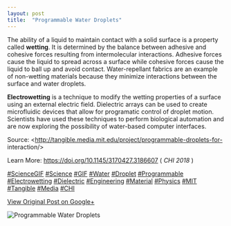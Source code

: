 ```yaml
---
layout: post
title:  "Programmable Water Droplets"
---
```


The ability of a liquid to maintain contact with a solid surface is a property
called **wetting**. It is determined by the balance between adhesive and
cohesive forces resulting from intermolecular interactions. Adhesive forces
cause the liquid to spread across a surface while cohesive forces cause the
liquid to ball up and avoid contact. Water-repellant fabrics are an example of
non-wetting materials because they minimize interactions between the surface
and water droplets.  
  
 **Electrowetting** is a technique to modify the wetting properties of a
surface using an external electric field. Dielectric arrays can be used to
create microfluidic devices that allow for programatic control of droplet
motion. Scientists have used these techniques to perform biological automation
and are now exploring the possibility of water-based computer interfaces.  
  
Source: <http://tangible.media.mit.edu/project/programmable-droplets-for-
interaction/>  
  
Learn More: <https://doi.org/10.1145/3170427.3186607> ( _CHI 2018_ )  
  
[#ScienceGIF](https://plus.google.com/s/%23ScienceGIF/posts)
[#Science](https://plus.google.com/s/%23Science/posts)
[#GIF](https://plus.google.com/s/%23GIF/posts)
[#Water](https://plus.google.com/s/%23Water/posts)
[#Droplet](https://plus.google.com/s/%23Droplet/posts)
[#Programmable](https://plus.google.com/s/%23Programmable/posts)
[#Electrowetting](https://plus.google.com/s/%23Electrowetting/posts)
[#Dielectric](https://plus.google.com/s/%23Dielectric/posts)
[#Engineering](https://plus.google.com/s/%23Engineering/posts)
[#Material](https://plus.google.com/s/%23Material/posts)
[#Physics](https://plus.google.com/s/%23Physics/posts)
[#MIT](https://plus.google.com/s/%23MIT/posts)
[#Tangible](https://plus.google.com/s/%23Tangible/posts)
[#Media](https://plus.google.com/s/%23Media/posts)
[#CHI](https://plus.google.com/s/%23CHI/posts)

[View Original Post on Google+](https://plus.google.com/+ColinSullender/posts/atu8XWrT2tu)

![Programmable Water Droplets](/assets/img/2018-06-16-Programmable-Water-Droplets.gif)
